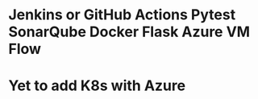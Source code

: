 # Jenkins or GitHub Actions Pytest SonarQube Docker Flask  Azure VM Flow 

# Yet to add K8s with Azure
